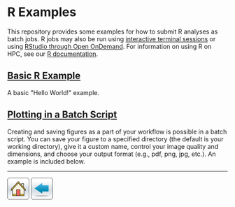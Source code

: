 # R Examples
This repository provides some examples for how to submit R analyses as batch jobs. R jobs may also be run using [interactive terminal sessions](https://public.confluence.arizona.edu/display/UAHPC/Running+Jobs+with+SLURM#RunningJobswithSLURM-Interactivecommand) or using [RStudio through Open OnDemand](https://public.confluence.arizona.edu/display/UAHPC/Open+On+Demand#OpenOnDemand-RStudio). For information on using R on HPC, see our [R documentation](https://public.confluence.arizona.edu/display/UAHPC/Using+and+Customizing+R+Packages). 

## [Basic R Example](Basic-R-Example)
A basic "Hello World!" example.

## [Plotting in a Batch Script](Plotting-In-R)
Creating and saving figures as a part of your workflow is possible in a batch script. You can save your figure to a specified directory (the default is your working directory), give it a custom name, control your image quality and dimensions, and choose your output format (e.g., pdf, png, jpg, etc.). An example is included below.

------------

[![](/Images/home.png)](https://ua-researchcomputing-hpc.github.io/) 
[![](/Images/back.png)](../)
